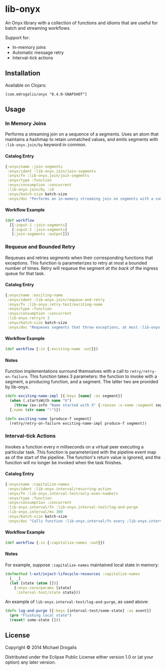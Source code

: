 # lib-onyx

An Onyx library with a collection of functions and idioms that are useful for batch and streaming workflows.

Support for:

- In-memory joins
- Automatic message retry
- Interval-tick actions

## Installation

Available on Clojars:

```
[com.mdrogalis/onyx "0.4.0-SNAPSHOT"]
```

## Usage

### In Memory Joins

Performs a streaming join on a sequence of a segments. Uses an atom that maintains a hashmap to retain unmatched values, and emits segments with `:lib-onyx.join/by` keyword in common.

#### Catalog Entry

```clojure
{:onyx/name :join-segments
 :onyx/ident :lib-onyx.join/join-segments
 :onyx/fn :lib-onyx.join/join-segments
 :onyx/type :function
 :onyx/consumption :concurrent
 :lib-onyx.join/by :id
 :onyx/batch-size batch-size
 :onyx/doc "Performs an in-memory streaming join on segments with a common key"}
```

#### Workflow Example

```clojure
(def workflow
  [[:input-1 :join-segments]
   [:input-2 :join-segments]
   [:join-segments :output]])
```

### Requeue and Bounded Retry

Requeues and retries segments when their corresponding functions that exceptions. This function is parameterizes to retry at most a bounded number of times. Retry will requeue the segment *at the back* of the ingress queue for that task.

#### Catalog Entry

```clojure
{:onyx/name :exciting-name
 :onyx/ident :lib-onyx.join/requeue-and-retry
 :onyx/fn :lib-onyx.retry-test/exciting-name
 :onyx/type :function
 :onyx/consumption :concurrent
 :lib-onyx.retry/n 3
 :onyx/batch-size batch-size
 :onyx/doc "Requeues segments that throw exceptions, at most :lib-onyx.retry/n times"}
```

#### Workflow Example

```clojure
(def workflow {:in {:exciting-name :out}})
```

#### Notes

Function implementations surround themselves with a call to `retry/retry-on-failure`. This function takes 3 parameters: the function to invoke with a segment, a producing function, and a segment. The latter two are provided by lib-onyx.

```clojure
(defn exciting-name-impl [{:keys [name] :as segment}]
  (when (.startsWith name "X")
    (throw (ex-info "Name started with X" {:reason :x-name :segment segment})))
  {:name (str name "!")})

(defn exciting-name [produce-f segment]
  (retry/retry-on-failure exciting-name-impl produce-f segment))
```



### Interval-tick Actions

Invokes a function every n millseconds on a virtual peer executing a particular task. This function is parameterized with the pipeline event map as of the start of the pipeline. The function's return value is ignored, and the function will no longer be invoked when the task finishes.

#### Catalog Entry

```clojure
{:onyx/name :capitalize-names
 :onyx/ident :lib-onyx.interval/recurring-action
 :onyx/fn :lib-onyx.interval-test/only-even-numbers
 :onyx/type :function
 :onyx/consumption :concurrent
 :lib-onyx.interval/fn :lib-onyx.interval-test/log-and-purge
 :lib-onyx.interval/ms 300
 :onyx/batch-size batch-size
 :onyx/doc "Calls function :lib-onyx.interval/fn every :lib-onyx.interval/ms milliseconds with the pipeline map"}
```

#### Workflow Example

```clojure
(def workflow {:in {:capitalize-names :out}})
```

#### Notes

For example, suppose `:capitalize-names` maintained local state in memory:

```clojure
(defmethod l-ext/inject-lifecycle-resources :capitalize-names
  [_ _]
  (let [state (atom [])]
    {:onyx.core/params [state]
     :interval-test/state state}))
```

An example of `lib-onyx.interval-test/log-and-purge`, as used above:

```clojure
(defn log-and-purge [{:keys [interval-test/some-state] :as event}]
  (prn "Flushing local state")
  (reset! some-state []))
```

## License

Copyright © 2014 Michael Drogalis

Distributed under the Eclipse Public License either version 1.0 or (at
your option) any later version.
